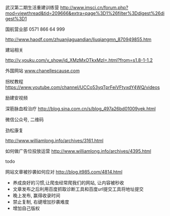 武汉第二期生活重建训练营
http://www.imsci.cn/forum.php?mod=viewthread&tid=209666&extra=page%3D1%26filter%3Ddigest%26digest%3D1


国航营业部
0571 866 64 999

http://www.haodf.com/zhuanjiaguandian/liuqiangmn_870949855.htm

建站相关

http://v.youku.com/v_show/id_XMzMxOTkxMzI=.html?from=s1.8-1-1.2

外国网站
www.chanellescause.com

拐杖教程
https://www.youtube.com/channel/UCCo53yqTprFeiVFtyxdY4WQ/videos

励建安视频

深筋脉血栓治疗
http://blog.sina.com.cn/s/blog_497a26bd01009yek.html

微信公众号, 二维码

劲松康复

http://www.williamlong.info/archives/3161.html

如何做广告位投放运营
http://www.williamlong.info/archives/4395.html

todo

网站文章被抄袭如何应对
http://blog.it985.com/4814.html
- 养成良好的习惯,让爬虫经常爬我们的网站, 让内容被秒收
- 文章发布之后利用百度抓取诊断工具和百度url提交工具将地址提交
- 晚上发布, 赢得收录时间
- 禁止复制, 右键增加抄袭难度
- 增加自己版权
